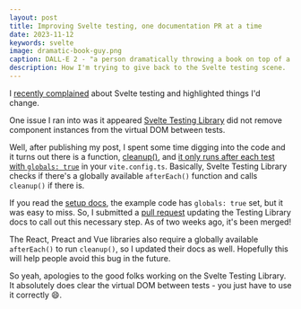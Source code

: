 ```yaml
---
layout: post
title: Improving Svelte testing, one documentation PR at a time
date: 2023-11-12
keywords: svelte
image: dramatic-book-guy.png
caption: DALL-E 2 - "a person dramatically throwing a book on top of a pile of books, as a ring of hooded figures surrounds the pile and looks on approvingly. Neon colors, realistic, digital art"
description: How I'm trying to give back to the Svelte testing scene.
---
```


I [recently complained]({base}/blog/testing-in-sveltekit) about Svelte testing and highlighted things I'd change. 

One issue I ran into was it appeared [Svelte Testing Library](https://github.com/testing-library/svelte-testing-library/) did not remove component instances from the virtual DOM between tests. 

Well, after publishing my post, I spent some time digging into the code and it turns out there is a function, [cleanup()](https://testing-library.com/docs/svelte-testing-library/api#cleanup), and [it only runs after each test with `globals: true`](https://github.com/testing-library/testing-library-docs/issues/1331#issuecomment-1784744398) in your `vite.config.ts`. Basically, Svelte Testing Library checks if there's a globally available `afterEach()` function and calls `cleanup()` if there is. 

If you read the [setup docs](https://testing-library.com/docs/svelte-testing-library/setup/#vitest), the example code has `globals: true` set, but it was easy to miss. So, I submitted a [pull request](https://github.com/testing-library/testing-library-docs/pull/1330) updating the Testing Library docs to call out this necessary step. As of two weeks ago, it's been merged! 

The React, Preact and Vue libraries also require a globally available `afterEach()` to run `cleanup()`, so I updated their docs as well. Hopefully this will help people avoid this bug in the future. 

So yeah, apologies to the good folks working on the Svelte Testing Library. It absolutely does clear the virtual DOM between tests - you just have to use it correctly 😄.

<script>
  import {base} from '$app/paths';
</script>